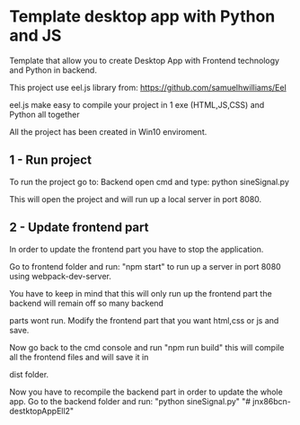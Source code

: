 # Template desktop app with Python and JS

Template that allow you to create Desktop App with Frontend technology and Python in backend.

This project use eel.js library from: https://github.com/samuelhwilliams/Eel

eel.js make easy to compile your project in 1 exe (HTML,JS,CSS) and Python all together

All the project has been created in Win10 enviroment.

## 1 - Run project

To run the project go to: Backend open cmd and type: python sineSignal.py

This will open the project and will run up a local server in port 8080.

## 2 - Update frontend part

In order to update the frontend part you have to stop the application.

Go to frontend folder and run: "npm start" to run up a server in port 8080 using webpack-dev-server.

You have to keep in mind that this will only run up the frontend part the backend will remain off so many backend

parts wont run. Modify the frontend part that you want html,css or js and save.

Now go back to the cmd console and run "npm run build" this will compile all the frontend files and will save it in

dist folder.

Now you have to recompile the backend part in order to update the whole app. Go to the backend folder and run: "python sineSignal.py"
"# jnx86bcn-destktopAppEll2" 
